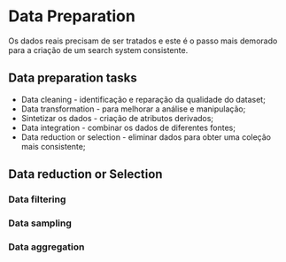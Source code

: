 # Data Preparation

Os dados reais precisam de ser tratados e este é o passo mais demorado para a criação de um search system consistente.

## Data preparation tasks

- Data cleaning - identificação e reparação da qualidade do dataset;
- Data transformation - para melhorar a análise e manipulação;
- Sintetizar os dados - criação de atributos derivados;
- Data integration - combinar os dados de diferentes fontes;
- Data reduction or selection - eliminar dados para obter uma coleção mais consistente;

## Data reduction or Selection

### Data filtering



### Data sampling

### Data aggregation

